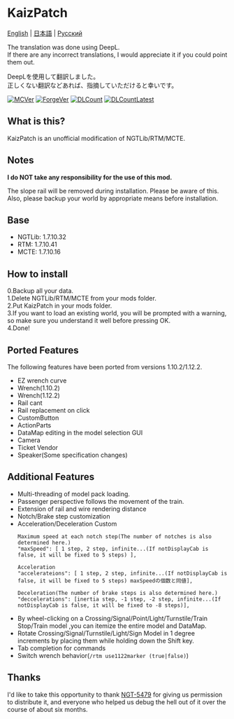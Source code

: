 # KaizPatch

[English](README.md) | [日本語](README.ja.md) | [Русский](README.ru.md)

The translation was done using DeepL.\
If there are any incorrect translations, I would appreciate it if you could point them out.

DeepLを使用して翻訳しました。\
正しくない翻訳などあれば、指摘していただけると幸いです。

[![MCVer](https://img.shields.io/badge/Minecraft-1.7.10-brightgreen)](https://www.minecraft.net/)
[![ForgeVer](https://img.shields.io/badge/Forge-10.13.4.1614-important)](https://files.minecraftforge.net/maven/net/minecraftforge/forge/index_1.7.10.html)
[![DLCount](https://img.shields.io/github/downloads/Kai-Z-JP/KaizPatchX/total)](https://github.com/Kai-Z-JP/KaizPatchX/releases)
[![DLCountLatest](https://img.shields.io/github/downloads/Kai-Z-JP/KaizPatchX/latest/total)](https://github.com/Kai-Z-JP/KaizPatchX/releases/latest)

## What is this?
KaizPatch is an unofficial modification of NGTLib/RTM/MCTE.

## Notes

**I do NOT take any responsibility for the use of this mod.**

The slope rail will be removed during installation. Please be aware of this. Also, please backup your world by appropriate means before installation.

## Base

- NGTLib: 1.7.10.32
- RTM: 1.7.10.41
- MCTE: 1.7.10.16

## How to install

0.Backup all your data.\
1.Delete NGTLib/RTM/MCTE from your mods folder.\
2.Put KaizPatch in your mods folder.\
3.If you want to load an existing world, you will be prompted with a warning, so make sure you understand it well before pressing OK.\
4.Done!

## Ported Features

The following features have been ported from versions 1.10.2/1.12.2.

- EZ wrench curve
- Wrench(1.10.2)
- Wrench(1.12.2)
- Rail cant
- Rail replacement on click
- CustomButton
- ActionParts
- DataMap editing in the model selection GUI
- Camera
- Ticket Vendor
- Speaker(Some specification changes)

## Additional Features
- Multi-threading of model pack loading.
- Passenger perspective follows the movement of the train.
- Extension of rail and wire rendering distance
- Notch/Brake step customization
- Acceleration/Deceleration Custom
  ```
  Maximum speed at each notch step(The number of notches is also determined here.)
  "maxSpeed": [ 1 step, 2 step, infinite...(If notDisplayCab is false, it will be fixed to 5 steps) ],

  Acceleration
  "accelerateions": [ 1 step, 2 step, infinite...(If notDisplayCab is false, it will be fixed to 5 steps) maxSpeedの個数と同値],

  Deceleration(The number of brake steps is also determined here.)
  "deccelerations": [inertia step, -1 step, -2 step, infinite...(If notDisplayCab is false, it will be fixed to -8 steps)],
  ```
- By wheel-clicking on a Crossing/Signal/Point/Light/Turnstile/Train Stop/Train model ,you can itemize the entire model and DataMap.
- Rotate Crossing/Signal/Turnstile/Light/Sign Model in 1 degree increments by placing them while holding down the Shift key.
- Tab completion for commands
- Switch wrench behavior(`/rtm use1122marker (true|false)`)

## Thanks
I'd like to take this opportunity to thank [NGT-5479](https://twitter.com/ngt5479) for giving us permission to distribute it, and everyone who helped us debug the hell out of it over the course of about six months.
